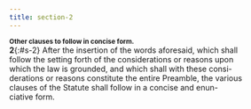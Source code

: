 ```yaml
---
title: section-2
---
```

**<small>Other clauses to follow in concise form.</small>**  
**2**{:#s-2} After the insertion of the words aforesaid, which shall  
follow the setting forth of the considerations or reasons upon  
which the law is grounded, and which shall with these consi-  
derations or reasons constitute the entire Preamble, the various  
clauses of the Statute shall follow in a concise and enun-  
ciative form.